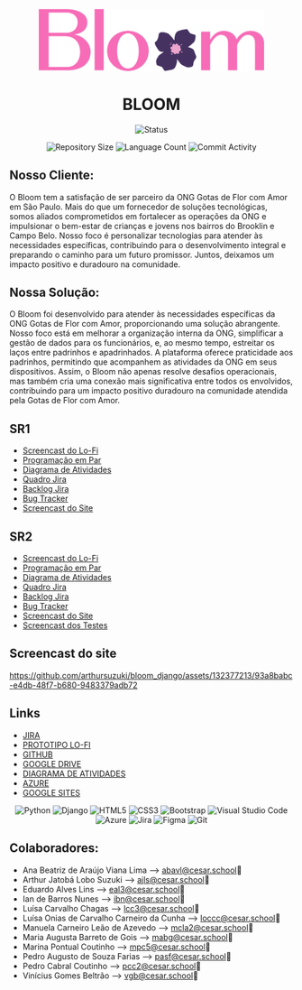 <p align="center">
  <img
    width="400"
    display="inline-block"
    src="./img/Logo.png"
  />
</p>

<h1 align="center">BLOOM</h1>

<p align="center">
  <img
    src="https://img.shields.io/badge/Status-Em%20desenvolvimento-green?style=flat-square"
    alt="Status"
  />
</p>

<p align="center">
  <img
    src="https://img.shields.io/github/repo-size/arthursuzuki/bloom_django?style=flat"
    alt="Repository Size"
  />
  <img
    src="https://img.shields.io/github/languages/count/arthursuzuki/bloom_django?style=flat&logo=python"
    alt="Language Count"
  />
  <img
    src="https://img.shields.io/github/commit-activity/t/arthursuzuki/bloom_django?style=flat&logo=github"
    alt="Commit Activity"
  />
</p>

## Nosso Cliente:
<p>
O Bloom tem a satisfação de ser parceiro da ONG Gotas de Flor com Amor em São Paulo. Mais do que um fornecedor de soluções tecnológicas, somos aliados comprometidos em fortalecer as operações da ONG e impulsionar o bem-estar de crianças e jovens nos bairros do Brooklin e Campo Belo. Nosso foco é personalizar tecnologias para atender às necessidades específicas, contribuindo para o desenvolvimento integral e preparando o caminho para um futuro promissor. Juntos, deixamos um impacto positivo e duradouro na comunidade.
</p>

## Nossa Solução:
<p>
O Bloom foi desenvolvido para atender às necessidades específicas da ONG Gotas de Flor com Amor, proporcionando uma solução abrangente. Nosso foco está em melhorar a organização interna da ONG, simplificar a gestão de dados para os funcionários, e, ao mesmo tempo, estreitar os laços entre padrinhos e apadrinhados. A plataforma oferece praticidade aos padrinhos, permitindo que acompanhem as atividades da ONG em seus dispositivos. Assim, o Bloom não apenas resolve desafios operacionais, mas também cria uma conexão mais significativa entre todos os envolvidos, contribuindo para um impacto positivo duradouro na comunidade atendida pela Gotas de Flor com Amor.
</p>


## SR1
<ul>
  <li>
    <a
      href="https://youtu.be/eg-EhZ1Th_I"
      >Screencast do Lo-Fi</a
    >
  </li>
  <li>
    <a
      href="https://docs.google.com/document/d/1qKNtjiuG4SwzKdhHn4fC3C6yrcwyosyrK0I_A0Y21w8/edit?usp=sharing"
      >Programação em Par</a
    >
  </li>
  <li>
    <a
      href="https://drive.google.com/file/d/1NJRBMYa39VBgUFvCBthRHRDMcBQRqtGM/view?usp=sharing"
      >Diagrama de Atividades</a
    >
  </li>
  <li>
    <a
      href="https://drive.google.com/file/d/1glk2YzWnzmkACnvRakwUoG8vW5qMNrW_/view?usp=sharing"
      >Quadro Jira</a
    >
  </li>
  <li>
    <a
      href="https://drive.google.com/file/d/1sJqfYFcWZgdtruH4L0eNgCZmtoHfs5tD/view?usp=sharing"
      >Backlog Jira</a
    >
  </li>
  <li>
    <a
      href="https://drive.google.com/file/d/1fa4vZlTdy5MJFJeCskQlPPv1fIesja2g/view?usp=sharing"
      >Bug Tracker</a
    >
  </li>
  <li>
    <a
      href="https://drive.google.com/file/d/124m8ehYDv3IrC1BnCHqnTBVYGK9ANs1J/view?usp=sharing"
      >Screencast do Site</a
    >
  </li>
</ul>

## SR2
<ul>
  <li>
    <a
      href=""
      >Screencast do Lo-Fi</a
    >
  </li>
  <li>
    <a
      href="https://docs.google.com/document/d/1968S8dkL-M1kviYw3N-KXpBOk9D650cttImPaMH1Ku4/edit?usp=sharing"
      >Programação em Par</a
    >
  </li>
  <li>
    <a
      href="https://drive.google.com/file/d/11PvkaFt8Mu52nxAmikQaZj3EH3jerKEh/view?usp=sharing"
      >Diagrama de Atividades</a
    >
  </li>
  <li>
    <a
      href="https://drive.google.com/file/d/1OYBGq7RwlSbDG-dRRWEq-9fiEV-HQ5bE/view?usp=sharing"
      >Quadro Jira</a
    >
  </li>
  <li>
    <a
      href="https://drive.google.com/file/d/1Vwcuimy37A7HVFb-dNFXl9pX_py8JHOU/view?usp=sharing"
      >Backlog Jira</a
    >
  </li>
  <li>
    <a
      href=""
      >Bug Tracker</a
    >
  </li>
  <li>
    <a
      href=""
      >Screencast do Site</a
    >
  </li>
  <li>
    <a
      href=""
      >Screencast dos Testes</a
    >
  </li>
</ul>

## Screencast do site

https://github.com/arthursuzuki/bloom_django/assets/132377213/93a8babc-e4db-48f7-b680-9483379adb72

## Links
<ul>
  <li>
    <a
      href="https://g9projetos.atlassian.net/jira/software/projects/BLM/boards/1"
      >JIRA</a>
  </li>
  <li>
    <a
      href="https://www.figma.com/file/rvwCOWgTEhYc4OUmmihGbQ/Untitled?type=design&node-id=0%3A1&mode=design&t=HoYdwVjFh6cn8d52-1"
      >PROTOTIPO LO-FI</a>
  </li>
  <li>
    <a
      href="https://github.com/arthursuzuki/bloom_django"
      >GITHUB</a>
  </li>
  <li>
    <a
      href="https://drive.google.com/drive/folders/1XNxEdC_M6v0TB5X5kPSG2DXqeW1-Rv_2?usp=sharing"
      >GOOGLE DRIVE</a>
  </li>
  <li>
    <a
      href="https://miro.com/app/board/uXjVNZhFtas=/"
      >DIAGRAMA DE ATIVIDADES</a
    >
  </li>
  <li>
    <a
      href="https://bloomg9.azurewebsites.net/"
      >AZURE</a>
  </li>
  <li>
    <a
      href="https://sites.google.com/view/grupo9-bloom/home"
      >GOOGLE SITES</a>
  </li>
</ul>

<p align="center">
  <img
    src="https://img.shields.io/badge/python-3670A0?style=for-the-badge&logo=python&logoColor=ffdd54"
    alt="Python"
  />
  <img
    src="https://img.shields.io/badge/django-%23092E20.svg?style=for-the-badge&logo=django&logoColor=white"
    alt="Django"
  />
  <img
    src="https://img.shields.io/badge/html5-%23E34F26.svg?style=for-the-badge&logo=html5&logoColor=white"
    alt="HTML5"
  />
  <img
    src="https://img.shields.io/badge/css3-%231572B6.svg?style=for-the-badge&logo=css3&logoColor=white"
    alt="CSS3"
  />
  <img
    src="https://img.shields.io/badge/bootstrap-%238511FA.svg?style=for-the-badge&logo=bootstrap&logoColor=white"
    alt="Bootstrap"
  />
  <img
    src="https://img.shields.io/badge/Visual%20Studio%20Code-0078d7.svg?style=for-the-badge&logo=visual-studio-code&logoColor=white"
    alt="Visual Studio Code"
  />
  <img
    src="https://img.shields.io/badge/azure-%230072C6.svg?style=for-the-badge&logo=microsoftazure&logoColor=white"
    alt="Azure"
  />
  <img
    src="https://img.shields.io/badge/jira-%230A0FFF.svg?style=for-the-badge&logo=jira&logoColor=white"
    alt="Jira"
  />
  <img
    src="https://img.shields.io/badge/figma-%23F24E1E.svg?style=for-the-badge&logo=figma&logoColor=white"
    alt="Figma"
  />
  <img
    src="https://img.shields.io/badge/git-%23F05033.svg?style=for-the-badge&logo=git&logoColor=white"
    alt="Git"
  />
</p>


## Colaboradores:
* Ana Beatriz de Araújo Viana Lima --> abavl@cesar.school📩
* Arthur Jatobá Lobo Suzuki --> ajls@cesar.school📩
* Eduardo Alves Lins --> eal3@cesar.school📩
* Ian de Barros Nunes --> ibn@cesar.school📩
* Luísa Carvalho Chagas --> lcc3@cesar.school📩
* Luísa Onias de Carvalho Carneiro da Cunha --> loccc@cesar.school📩
* Manuela Carneiro Leão de Azevedo --> mcla2@cesar.school📩
* Maria Augusta Barreto de Gois --> mabg@cesar.school📩
* Marina Pontual Coutinho --> mpc5@cesar.school📩
* Pedro Augusto de Souza Farias --> pasf@cesar.school📩
* Pedro Cabral Coutinho --> pcc2@cesar.school📩
* Vinícius Gomes Beltrão --> vgb@cesar.school📩




